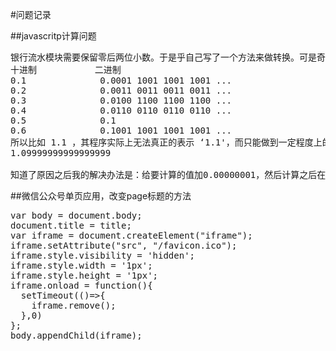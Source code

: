 #问题记录

##javascritp计算问题
<pre>
银行流水模块需要保留零后两位小数。于是乎自己写了一个方法来做转换。可是奇怪的是，输入10.3时会被转成10.20，输入10.4时会被转成10.30，这真的是奇了大怪了。查了一下，原来是Javascript浮点运算精度问题。浮点数的精度问题不是JavaScript特有的，因为有些小数以二进制表示位数是无穷的。
十进制           二进制
0.1              0.0001 1001 1001 1001 ...
0.2              0.0011 0011 0011 0011 ...
0.3              0.0100 1100 1100 1100 ...
0.4              0.0110 0110 0110 0110 ...
0.5              0.1
0.6              0.1001 1001 1001 1001 ...
所以比如 1.1 ，其程序实际上无法真正的表示 ‘1.1'，而只能做到一定程度上的准确,这是无法避免的精度丢失：
1.09999999999999999

知道了原因之后我的解决办法是：给要计算的值加0.00000001，然后计算之后在做四舍五入，因为加入的数足够小，不影响到计算的值。
</pre>

##微信公众号单页应用，改变page标题的方法
<pre>
var body = document.body;
document.title = title;
var iframe = document.createElement("iframe");
iframe.setAttribute("src", "/favicon.ico");
iframe.style.visibility = 'hidden';
iframe.style.width = '1px';
iframe.style.height = '1px';
iframe.onload = function(){
  setTimeout(()=>{
    iframe.remove();
  },0)
};
body.appendChild(iframe);
</pre>
